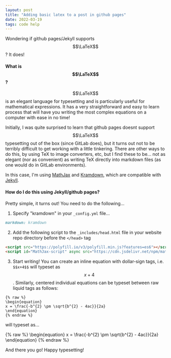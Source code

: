 ```yaml
---
layout: post
title: "Adding basic latex to a post in github pages"
date: 2022-03-19
tags: code help
---
```


Wondering if github pages/Jekyll supports $$\LaTeX$$? It does!

#### What is $$\LaTeX$$?

$$\LaTeX$$ is an elegant language for typesetting and is particularly useful for mathematical expressions. It has a very straightforward and easy to learn process that will have you writing the most complex equations on a computer with ease in no time! 

Initially, I was quite surprised to learn that github pages doesnt support $$\LaTeX$$ typesetting out of the box (since GitLab does), but it turns out not to be terribly difficult to get working with a little tinkering. There are other ways to do this, by using TeX to image converters, etc, but I find these to be... not as elegant (nor as convenient) as writing TeX directly into markdown files (as one would do in GitLab environments). 

In this case, I'm using [MathJax](https://www.mathjax.org) and [Kramdown](https://kramdown.gettalong.org), which are compatible with [Jekyll](https://jekyllrb.com).

#### How do I do this using Jekyll/github pages?

Pretty simple, it turns out! You need to do the following...

1. Specify "kramdown" in your `_config.yml` file...

```markdown
markdown: kramdown
```
2. Add the following script to the `_includes/head.html` file in your website repo directory before the `</head>` tag

```html
<script src="https://polyfill.io/v3/polyfill.min.js?features=es6"></script>
<script id="MathJax-script" async src="https://cdn.jsdelivr.net/npm/mathjax@3/es5/tex-mml-chtml.js"></script>
```

3. Start writing! You can create an inline equation with dollar-sign tags, i.e. `$$x+4$$` will typeset as $$x+4$$. Similarly, centered individual equations can be typeset between raw liquid tags as follows:

```
{% raw %}
\begin{equation}
x = \frac{-b^{2} \pm \sqrt{b^{2} - 4ac}}{2a}
\end{equation}
{% endraw %}
```

will typeset as...
 
  {% raw %}
 \begin{equation}
  x = \frac{-b^{2} \pm \sqrt{b^{2} - 4ac}}{2a}
 \end{equation}
 {% endraw %}


And there you go! Happy typesetting!
